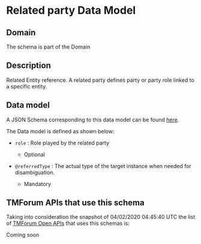 # Related party Data Model

## Domain

The  schema is part of the  Domain

## Description

Related Entity reference. A related party defines party or party role linked to a specific entity.

## Data model

A JSON Schema corresponding to this data model can be found
[here](https://github.com/tmforum-rand/schemas/blob/candidates/EngagedParty/RelatedParty.schema.json).

The Data model is defined as shown below:
- `role` : Role played by the related party

  - Optional

- `@referredType` : The actual type of the target instance when needed for disambiguation.

  - Mandatory





## TMForum APIs that use this schema

Taking into consideration the snapshot of 04/02/2020 04:45:40 UTC the list of [TMForum Open APIs](https://www.tmforum.org/open-apis/) that uses this schemas is:

Coming soon